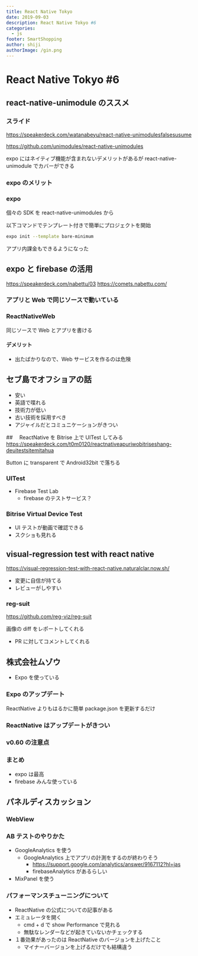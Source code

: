 ```yaml
---
title: React Native Tokyo
date: 2019-09-03
description: React Native Tokyo #6
categories:
  - js
footer: SmartShopping
author: shiji
authorImage: /gin.png
---
```


# React Native Tokyo #6

## react-native-unimodule のススメ

### スライド

https://speakerdeck.com/watanabeyu/react-native-unimodulesfalsesusume

https://github.com/unimodules/react-native-unimodules

expo にはネイティブ機能が含まれないデメリットがあるが react-native-unimodule でカバーができる

### expo のメリット

### expo

個々の SDK を react-native-unimodules から

以下コマンドでテンプレート付きで簡単にプロジェクトを開始

```sh
expo init --template bare-minimum
```

アプリ内課金もできるようになった

## expo と firebase の活用

https://speakerdeck.com/nabettu/03
https://comets.nabettu.com/

### アプリと Web で同じソースで動いている

### ReactNativeWeb

同じソースで Web とアプリを書ける

#### デメリット

- 出たばかりなので、Web サービスを作るのは危険

## セブ島でオフショアの話

- 安い
- 英語で喋れる
- 技術力が低い
- 古い技術を採用すべき
- アジャイルだとコミュニケーションがきつい

##　 ReactNative を Bitrise 上で UITest してみる
https://speakerdeck.com/t0m0120/reactnativeapuriwobitriseshang-deuitestsitemitahua

Button に transparent で Android32bit で落ちる

### UITest

- Firebase Test Lab
  - firebase のテストサービス？

### Bitrise Virtual Device Test

- UI テストが動画で確認できる
- スクショも見れる

## visual-regression test with react native

https://visual-regression-test-with-react-native.naturalclar.now.sh/

- 変更に自信が持てる
- レビューがしやすい

### reg-suit

https://github.com/reg-viz/reg-suit

画像の diff をレポートしてくれる

- PR に対してコメントしてくれる

## 株式会社ムゾウ

- Expo を使っている

### Expo のアップデート

ReactNative よりもはるかに簡単
package.json を更新するだけ

### ReactNative はアップデートがきつい

### v0.60 の注意点

### まとめ

- expo は最高
- firebase みんな使っている

## パネルディスカッション

### WebView

### AB テストのやりかた

- GoogleAnalytics を使う
  - GoogleAnalytics 上でアプリの計測をするのが終わりそう
    - https://support.google.com/analytics/answer/9167112?hl=jas
    - firebaseAnalytics があるらしい
- MixPanel を使う

### パフォーマンスチューニングについて

- ReactNative の公式についての記事がある
- エミュレータを開く
  - cmd + d で show Performance で見れる
  - 無駄なレンダーなどが起きていないかチェックする
- １番効果があったのは ReactNative のバージョンを上げたこと
  - マイナーバージョンを上げるだけでも結構違う
